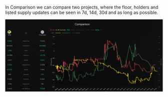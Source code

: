 In Comparison we can compare two projects, where the floor, holders and listed supply updates can be seen in 7d, 14d, 30d and as long as possible.

![Intel_project_comparison](./pictures/project_comparison.png)